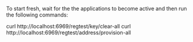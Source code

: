 To start fresh, wait for the the applications to become active and then run the following commands:

curl http://localhost:6969/regtest/key/clear-all
curl http://localhost:6969/regtest/address/provision-all
